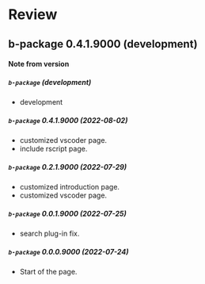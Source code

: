# Review

## b-package 0.4.1.9000 (development)

#### Note from version

##### `b-package` (development)
- development

##### `b-package` 0.4.1.9000 (2022-08-02)
- customized vscoder page.
- include rscript page.

##### `b-package` 0.2.1.9000 (2022-07-29)
- customized introduction page.
- customized vscoder page.

##### `b-package` 0.0.1.9000 (2022-07-25)
- search plug-in fix.

##### `b-package` 0.0.0.9000 (2022-07-24)
- Start of the page.
